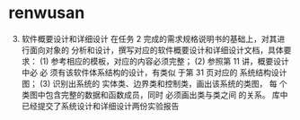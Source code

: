 # renwusan
3.  软件概要设计和详细设计
在任务 2 完成的需求规格说明书的基础上，对其进行面向对象的
分析和设计，撰写对应的软件概要设计和详细设计文档，具体要求：
(1) 参考相应的模板，对应的内容必须完整；
(2) 参照第 11 讲，概要设计中必 必 须有该软件体系结构的设计，有类似
于第 31 页对应的 系统结构设计图；
(3) 识别出系统的 实体类、边界类和控制类，画出该系统的类图， 每
个类图中包含完整的数据和函数成员，同时 必须画出类与类之间
的关系。
库中已经提交了系统设计和详细设计两份实验报告
